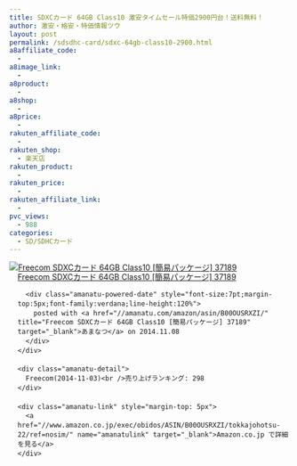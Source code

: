 ```yaml
---
title: SDXCカード 64GB Class10 激安タイムセール特価2900円台！送料無料！
author: 激安・格安・特価情報ツウ
layout: post
permalink: /sdsdhc-card/sdxc-64gb-class10-2900.html
a8affiliate_code:
  -
a8image_link:
  -
a8product:
  -
a8shop:
  -
a8price:
  -
rakuten_affiliate_code:
  -
rakuten_shop:
  - 楽天店
rakuten_product:
  -
rakuten_price:
  -
rakuten_affiliate_link:
  -
pvc_views:
  - 988
categories:
  - SD/SDHCカード
---
```

<div class="amanatu-box" style="margin-bottom:0px;">
  <div class="amanatu-image" style="float:left;">
    <a href="//www.amazon.co.jp/exec/obidos/ASIN/B00OUSRXZI/tokkajohotsu-22/ref=nosim/" name="amanatulink" target="_blank"><img src="//i0.wp.com/ecx.images-amazon.com/images/I/31yibSILPcL._SL160_.jpg?w=546" alt="Freecom SDXCカード 64GB Class10 [簡易パッケージ] 37189" style="border: none;" data-recalc-dims="1" /></a>
  </div>

  <div class="amanatu-info" style="float:left;margin-left:15px;line-height:120%">
    <div class="amanatu-name" style="margin-bottom:10px;line-height:120%">
      <a href="//www.amazon.co.jp/exec/obidos/ASIN/B00OUSRXZI/tokkajohotsu-22/ref=nosim/" name="amanatulink" target="_blank">Freecom SDXCカード 64GB Class10 [簡易パッケージ] 37189</a>

      <div class="amanatu-powered-date" style="font-size:7pt;margin-top:5px;font-family:verdana;line-height:120%">
        posted with <a href="//amanatu.com/amazon/asin/B00OUSRXZI/" title="Freecom SDXCカード 64GB Class10 [簡易パッケージ] 37189" target="_blank">あまなつ</a> on 2014.11.08
      </div>
    </div>

    <div class="amanatu-detail">
      Freecom(2014-11-03)<br />売り上げランキング: 298
    </div>

    <div class="amanatu-link" style="margin-top: 5px">
      <a href="//www.amazon.co.jp/exec/obidos/ASIN/B00OUSRXZI/tokkajohotsu-22/ref=nosim/" name="amanatulink" target="_blank">Amazon.co.jp で詳細を見る</a>
    </div>
  </div>

  <div class="amanatu-footer" style="clear: left">
  </div>
</div>